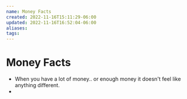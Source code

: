 ```yaml
---
name: Money Facts
created: 2022-11-16T15:11:29-06:00
updated: 2022-11-16T16:52:04-06:00
aliases: 
tags: 
---
```

# Money Facts
- When  you have a lot of money.. or enough money it doesn't feel like anything different.
- 